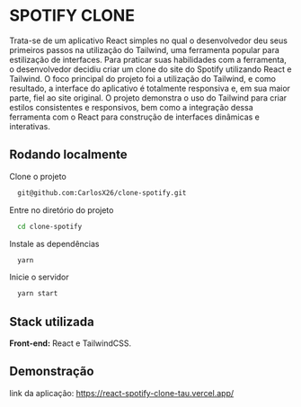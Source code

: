 
# SPOTIFY CLONE

Trata-se de um aplicativo React simples no qual o desenvolvedor deu seus primeiros passos na utilização do Tailwind, uma ferramenta popular para estilização de interfaces. Para praticar suas habilidades com a ferramenta, o desenvolvedor decidiu criar um clone do site do Spotify utilizando React e Tailwind. O foco principal do projeto foi a utilização do Tailwind, e como resultado, a interface do aplicativo é totalmente responsiva e, em sua maior parte, fiel ao site original. O projeto demonstra o uso do Tailwind para criar estilos consistentes e responsivos, bem como a integração dessa ferramenta com o React para construção de interfaces dinâmicas e interativas.
## Rodando localmente

Clone o projeto

```bash
  git@github.com:CarlosX26/clone-spotify.git
```

Entre no diretório do projeto

```bash
  cd clone-spotify
```

Instale as dependências

```bash
  yarn
```

Inicie o servidor

```bash
  yarn start
```




## Stack utilizada

**Front-end:** React e TailwindCSS.


## Demonstração

link da aplicação: https://react-spotify-clone-tau.vercel.app/
